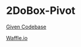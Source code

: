 # 2DoBox-Pivot


[Given Codebase](https://github.com/turingschool-projects/2dobox-pivot-1)

[Waffle.io](https://waffle.io/AdamMescher/2DoBox-Pivot)
